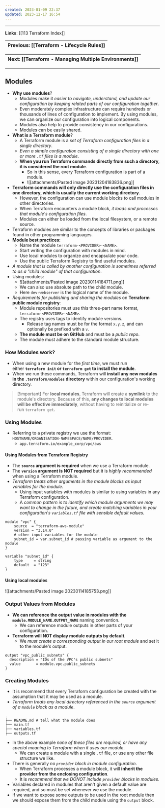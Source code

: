 ```yaml
---
created: 2023-01-09 22:37
updated: 2023-12-17 16:54
---
```

---
**Links**: [[113 Terraform Index]]

| Previous: [[Terraform - Lifecycle Rules]] |
|-|

| Next: [[Terraform - Managing Multiple Environments]] |
|-|

---
## Modules
- **Why use modules**?
	- Modules make it *easier to navigate, understand, and update our configuration by keeping related parts of our configuration together*. 
	- Even moderately complex infrastructure can require hundreds or thousands of lines of configuration to implement. By using modules, we can organize our configuration into logical components.
	- Modules also help to provide consistency in our configurations.
	- Modules can be easily shared.
- **What is a Terraform module**?
	- A Terraform module is a *set of Terraform configuration files in a single directory*.
	- *Even a simple configuration consisting of a single directory with one or more `.tf` files is a module*. 
	- **When you run Terraform commands directly from such a directory, it is considered the root module**.
		- So in this sense, every Terraform configuration is part of a module.
		- ![[attachments/Pasted image 20231204183836.png]]
- **Terraform commands will only directly use the configuration files in one directory, which is usually the current working directory**.
	- However, the configuration can use module blocks to call modules in other directories.
	- When Terraform encounters a module block, *it loads and processes that module's configuration files*.
	- Modules can either be loaded from the local filesystem, or a remote source.
- Terraform modules are similar to the concepts of libraries or packages found in other programming languages.
- **Module best practices**:
	- Name the module `terraform-<PROVIDER>-<NAME>`.
	- Start writing the configuration with modules in mind.
	- Use local modules to organize and encapsulate your code.
	- Use the public Terraform Registry to find useful modules.
- *A module that is called by another configuration is sometimes referred to as a "child module" of that configuration*.
- Using modules:
	- ![[attachments/Pasted image 20230114184711.png]]
	- We can also use absolute path to the child module.
	- Here `dev-webserver` is the logical name of the module. 
- *Requirements for publishing and sharing the modules* on **Terraform public module registry**:
	- Module repositories must use this three-part name format, `terraform-<PROVIDER>-<NAME>`.
	- The registry uses tags to identify module versions. 
		- Release tag names must be for the format `x.y.z`, and can optionally be prefixed with a `v`.
	- **The module must be on GitHub** and must be a *public repo*.
	- The module must adhere to the standard module structure.

### How Modules work?
- When using a new module for the *first time*, we must run either **`terraform init` or `terraform get` to install the module**. 
- When we run these commands, Terraform will **install any new modules in the `.terraform/modules` directory** within our configuration's working directory.

> [!important] For **local modules**, Terraform will create a **symlink** to the module's directory. Because of this, **any changes to local modules will be effective immediately**, without having to reinitialize or re-run `terraform get`.

### Using Modules
- Referring to a private registry we use the format: `HOSTNAME/ORGANISATION-NAMESPACE/NAME/PROVIDER`.
	- `app.terraform.io/example_corp/vpc/aws`

#### Using Modules from Terraform Registry
- The **`source` argument is required** when we use a Terraform module.
- The **`version` argument is NOT required** but it is *highly recommended* when using a Terraform module.
- *Terraform treats other arguments in the module blocks as input variables for the module*.
	- Using input variables with modules is similar to using variables in any Terraform configuration. 
	- A *common pattern is to identify which module arguments we may want to change in the future, and create matching variables in your configuration's `variables.tf` file with sensible default values*. 

```hcl title:"Using modules from terraform registry" fold
module "vpc" {
	source  = "terraform-aws-module"
	version = "3.14.0"
	# other input variables for the module
	subnet_id = var.subnet_id # passing variable as argument to the module
}

variable "subnet_id" {
	type     = string
	default  = "123"
}
```

#### Using local modules
![[attachments/Pasted image 20230114185753.png]]

### Output Values from Modules
- **We can reference the output value in modules with the `module.MODULE_NAME.OUTPUT_NAME`** naming convention. 
	- We can reference module outputs in other parts of your configuration. 
- **Terraform will NOT display module outputs by default**. 
	- We *must create a corresponding output in our root module* and set it to the module's output.

```hcl hl:3 title:"Using module outputs" fold
output "vpc_public_subnets" {
  description = "IDs of the VPC's public subnets"
  value       = module.vpc.public_subnets
}
```

### Creating Modules
- It is recommend that every Terraform configuration be created with the assumption that it may be used as a module.
- *Terraform treats any local directory referenced in the `source` argument of a `module` block as a module*.

```hcl title="Standard module structure" fold
.
├── README.md # tell what the module does
├── main.tf
├── variables.tf
├── outputs.tf
```

- In the above example *none of these files are required, or have any special meaning to Terraform when it uses our module*. 
	- We can create a module with a single `.tf` file, or use any other file structure we like.
- There is generally *no `provider` block in module configuration*. 
	- When Terraform processes a module block, it will **inherit the provider from the enclosing configuration**. 
	- It is *recommend that we DONOT include `provider` blocks in modules*.
- Variables declared in modules that aren't given a default value are required, and so must be set whenever we use the module.
- If we want to expose some outputs to be used in the root module then we should expose them from the child module using the `output` block.